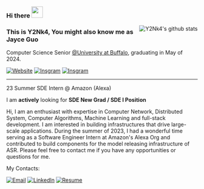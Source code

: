 ### Hi there <img src="https://raw.githubusercontent.com/MartinHeinz/MartinHeinz/master/wave.gif" width="30px">

<img align="right" src="https://github-readme-stats.vercel.app/api/top-langs/?username=y2nk4&layout=compact" alt="Y2Nk4's github stats"/>

### This is Y2Nk4, You might also know me as Jayce Guo

Computer Science Senior [@University at Buffalo](https://github.com/UB-CSE), graduating in May of 2024.

[![Website](https://img.shields.io/badge/Website-y2nk4.com-blue)](https://y2nk4.com)
[![Insgram](https://img.shields.io/badge/Instagram-Y2Nk4-efefef?logo=Instagram&logoColor=E4405F)](https://instagram.com/y2nk4)
[![Insgram](https://img.shields.io/badge/BRZ%20ZD8%20MT-4285f4?logo=Subaru&logoColor=013C74)](https://instagram.com/stalled_brz)


<hr>
23 Summer SDE Intern @ Amazon (Alexa)

I am **actively** looking for **SDE New Grad / SDE I Position**

Hi, I am an enthusiast with expertise in Computer Network, Distributed System, Computer Algorithms, Machine Learning and full-stack development. I am interested in building infrastructures that drive large-scale applications. During the summer of 2023, I had a wonderful time serving as a Software Engineer Intern at Amazon's Alexa Org and contributed to build components for the model releasing infrastructure of ASR. Please feel free to contact me if you have any opportunities or questions for me.

My Contacts:

[![Email](https://img.shields.io/badge/me@y2nk4.com-informational?logo=mail.Ru)](mailto:me@y2nk4.com)
[![LinkedIn](https://img.shields.io/badge/LinkedIn-0A66C2?logo=LinkedIn&logoColor=white)](https://www.linkedin.com/in/gjiahao/)
[![Resume](https://img.shields.io/badge/Resume-brightgreen?logo=LibreOffice)](<https://github.com/Y2Nk4/Y2Nk4/raw/master/Jiahao Resume.pdf?cache-control=2022.9.29>)
